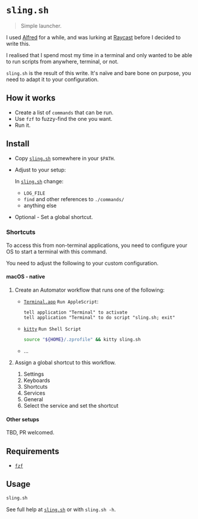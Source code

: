 # `sling.sh`

> Simple launcher.

I used [Alfred](https://www.alfredapp.com/) for a while, and was lurking at
[Raycast](https://www.raycast.com/) before I decided to write this.

I realised that I spend most my time in a terminal and only wanted to be able to
run scripts from anywhere, terminal, or not.

`sling.sh` is the result of this write. It's naïve and bare bone on purpose, you
need to adapt it to your configuration.

## How it works

- Create a list of `commands` that can be run.
- Use `fzf` to fuzzy-find the one you want.
- Run it.

## Install

- Copy [`sling.sh`](./sling.sh) somewhere in your `$PATH`.

- Adjust to your setup:

	In [`sling.sh`](./sling.sh) change:

	- `LOG_FILE`
	- `find` and other references to `./commands/`
	- anything else

- Optional - Set a global shortcut.

### Shortcuts

To access this from non-terminal applications, you need to configure your OS to
start a terminal with this command.

You need to adjust the following to your custom configuration.

#### macOS - native

1. Create an Automator workflow that runs one of the following:

	- [`Terminal.app`](https://support.apple.com/en-gu/guide/terminal/welcome/mac)
		`Run AppleScript`:
		```applescript
		tell application "Terminal" to activate
		tell application "Terminal" to do script "sling.sh; exit"
		```

	- [`kitty`](https://sw.kovidgoyal.net/kitty/)
		`Run Shell Script`
		```bash
		source "${HOME}/.zprofile" && kitty sling.sh
		```

	- ...

1. Assign a global shortcut to this workflow.
	1. Settings
	1. Keyboards
	1. Shortcuts
	1. Services
	1. General
	1. Select the service and set the shortcut

#### Other setups

TBD, PR welcomed.

## Requirements

- [`fzf`](https://github.com/junegunn/fzf)

## Usage

```bash
sling.sh
```

See full help at [`sling.sh`](./sling.sh) or with `sling.sh -h`.
